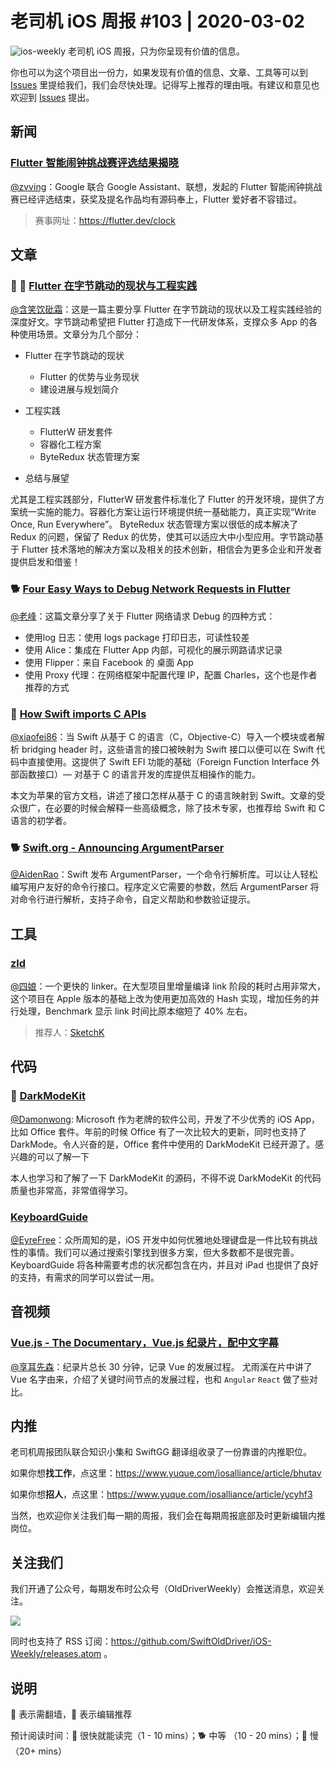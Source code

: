 # 老司机 iOS 周报 #103 | 2020-03-02

![ios-weekly](https://github.com/SwiftOldDriver/iOS-Weekly/blob/master/assets/ios-weekly.png?raw=true)
老司机 iOS 周报，只为你呈现有价值的信息。

你也可以为这个项目出一份力，如果发现有价值的信息、文章、工具等可以到 [Issues](https://github.com/SwiftOldDriver/iOS-Weekly/issues) 里提给我们，我们会尽快处理。记得写上推荐的理由哦。有建议和意见也欢迎到 [Issues](https://github.com/SwiftOldDriver/iOS-Weekly/issues) 提出。

## 新闻

### [Flutter 智能闹钟挑战赛评选结果揭晓](https://medium.com/flutter/its-time-the-flutter-clock-contest-results-dcebe2eb3957)
[@zvving](https://github.com/zvving)：Google 联合 Google Assistant、联想，发起的 Flutter 智能闹钟挑战赛已经评选结束，获奖及提名作品均有源码奉上，Flutter 爱好者不容错过。

> 赛事网址：https://flutter.dev/clock 

## 文章

### 🌟 🐢 [Flutter 在字节跳动的现状与工程实践](https://mp.weixin.qq.com/s?__biz=MzUxMzcxMzE5Ng==&mid=2247493836&idx=1&sn=979792491d0abe803c0f00ed412fb0de&chksm=f9525d8fce25d499f5c9815529f7fc25d5e130986a44e430352e375b77d5fe727a8d88f783e1&mpshare=1&scene=1&srcid=&sharer_sharetime=1582811190556&sharer_shareid=b37c346ca5a345410d47741175cc1271&rd2werd=1#wechat_redirect)

[@含笑饮砒霜](https://weibo.com/chinafishnews/)：这是一篇主要分享 Flutter 在字节跳动的现状以及工程实践经验的深度好文。字节跳动希望把 Flutter 打造成下一代研发体系，支撑众多 App 的各种使用场景。文章分为几个部分：

- Flutter 在字节跳动的现状
  - Flutter 的优势与业务现状
  - 建设进展与规划简介
  
- 工程实践
  - FlutterW 研发套件
  - 容器化工程方案
  - ByteRedux 状态管理方案
  
- 总结与展望     

尤其是工程实践部分，FlutterW 研发套件标准化了 Flutter 的开发环境，提供了方案统⼀实施的能⼒。容器化方案让运行环境提供统⼀基础能力，真正实现“Write Once, Run Everywhere”。 ByteRedux 状态管理方案以很低的成本解决了 Redux 的问题，保留了 Redux 的优势，使其可以适应大中小型应用。字节跳动基于 Flutter 技术落地的解决方案以及相关的技术创新，相信会为更多企业和开发者提供启发和借鉴！

### 🐕 [Four Easy Ways to Debug Network Requests in Flutter](https://medium.com/flutter-community/three-easy-ways-to-debug-network-requests-in-flutter-53043e898929)

[@老峰](https://github.com/GesanTung)：这篇文章分享了关于 Flutter 网络请求 Debug 的四种方式：

  - 使用log 日志：使用 logs package 打印日志，可读性较差
  - 使用 Alice：集成在 Flutter App 内部，可视化的展示网路请求记录
  - 使用 Flipper：来自 Facebook 的 桌面 App
  - 使用 Proxy 代理：在网络框架中配置代理 IP，配置 Charles，这个也是作者推荐的方式

### 🐢 [How Swift imports C APIs](https://github.com/apple/swift/blob/master/docs/HowSwiftImportsCAPIs.md)

[@xiaofei86](https://weibo.com/xuyafei86)：当 Swift 从基于 C 的语言（C，Objective-C）导入一个模块或者解析 bridging header 时，这些语言的接口被映射为 Swift 接口以便可以在 Swift 代码中直接使用。这提供了 Swift EFI 功能的基础（Foreign Function Interface 外部函数接口）— 对基于 C 的语言开发的库提供互相操作的能力。

本文为苹果的官方文档，讲述了接口怎样从基于 C 的语言映射到 Swift。文章的受众很广，在必要的时候会解释一些高级概念，除了技术专家，也推荐给 Swift 和 C 语言的初学者。

### 🐕 [Swift.org - Announcing ArgumentParser](https://swift.org/blog/argument-parser/)

[@AidenRao](https://weibo.com/AidenRao)：Swift 发布 ArgumentParser，一个命令行解析库。可以让人轻松编写用户友好的命令行接口。程序定义它需要的参数，然后 ArgumentParser 将对命令行进行解析，支持子命令，自定义帮助和参数验证提示。

## 工具

### [zld](https://github.com/michaeleisel/zld)

[@四娘](https://kemchej.github.io/)：一个更快的 linker。在大型项目里增量编译 link 阶段的耗时占用非常大，这个项目在 Apple 版本的基础上改为使用更加高效的 Hash 实现，增加任务的并行处理，Benchmark 显示 link 时间比原本缩短了 40% 左右。

> 推荐人：[SketchK](https://github.com/SketchK)

## 代码

### 🌟 [DarkModeKit](https://github.com/microsoft/DarkModeKit)

[@Damonwong](https://github.com/Damonvvong): Microsoft 作为老牌的软件公司，开发了不少优秀的 iOS App，比如 Office 套件。年前的时候 Office 有了一次比较大的更新，同时也支持了 DarkMode。令人兴奋的是，Office 套件中使用的 DarkModeKit 已经开源了。感兴趣的可以了解一下

本人也学习和了解了一下 DarkModeKit 的源码，不得不说 DarkModeKit 的代码质量也非常高，非常值得学习。

### [KeyboardGuide](https://github.com/niw/KeyboardGuide)

[@EyreFree](https://github.com/eyrefree)：众所周知的是，iOS 开发中如何优雅地处理键盘是一件比较有挑战性的事情。我们可以通过搜索引擎找到很多方案，但大多数都不是很完善。KeyboardGuide 将各种需要考虑的状况都包含在内，并且对 iPad 也提供了良好的支持，有需求的同学可以尝试一用。

## 音视频

### [Vue.js - The Documentary，Vue.js 纪录片，配中文字幕](https://www.bilibili.com/video/av92525472/)

[@享耳先森](https://github.com/iblacksun)：纪录片总长 30 分钟，记录 Vue 的发展过程。
尤雨溪在片中讲了 Vue 名字由来，介绍了关键时间节点的发展过程，也和 `Angular` `React` 做了些对比。

## 内推

老司机周报团队联合知识小集和 SwiftGG 翻译组收录了一份靠谱的内推职位。

如果你想**找工作**，点这里：https://www.yuque.com/iosalliance/article/bhutav

如果你想**招人**，点这里：https://www.yuque.com/iosalliance/article/ycyhf3

当然，也欢迎你关注我们每一期的周报，我们会在每期周报底部及时更新编辑内推岗位。

## 关注我们

我们开通了公众号，每期发布时公众号（OldDriverWeekly）会推送消息，欢迎关注。

![](https://github.com/SwiftOldDriver/iOS-Weekly/blob/master/assets/qrcode_for_wechat.jpg?raw=true)

同时也支持了 RSS 订阅：https://github.com/SwiftOldDriver/iOS-Weekly/releases.atom 。

## 说明

🚧 表示需翻墙，🌟 表示编辑推荐

预计阅读时间：🐎 很快就能读完（1 - 10 mins）；🐕 中等 （10 - 20 mins）；🐢 慢（20+ mins）


